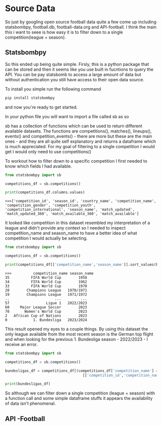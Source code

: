 # Source Data

So just by googling open source football data quite a few come up including statsbombpy, football.db, football-data.org and API-football. I think the main this i want to seee is how easy it is to filter down to a single competition(league + season).

## Statsbombpy
So this ended up being quite simple. Firsly, this is a python package that can be stored and then it seems like you use built in fucntions to query the API. You can be pay statsbomb to access a large amount of data but without authentication you still have access to their open data source. 

To install you simple run the following command
```python
pip install statsbombpy
```

and now you're ready to get started.

In your python file you will want to import a file called sb as so

sb has a collection of functions which can be used to return different available datasets.
The functions are competitions(), matches(), lineups(), events() and competition_events() - there are more but these are the main ones - and they are all quite self explanatory and returns a dataframe which is much appreciated. For my goal of filtering to a single competition I would get I would only need to use competitions()

To workout how to filter down to a specific competition I first needed to know which fields I had available.

```python
from statsbombpy import sb

competitions_df = sb.competitions()

print(competitions_df.columns.values)
```

```
>>>['competition_id', 'season_id', 'country_name', 'competition_name', 'competition_gender', 'competition_youth', 'competition_international', 'season_name', 'match_updated', 'match_updated_360', 'match_available_360', 'match_available']
```

It looked like competition in this dataset resembled my interpretation of a league and didn't provide any context so I needed to inspect competition_name and season_name to have a better idea of what competition I would actually be selecting.

```python
from statsbombpy import sb

competitions_df = sb.competitions()

print(competitions_df[['competition_name','season_name']].sort_values(by='season_name'))
```

```
>>>          competition_name season_name
35          FIFA World Cup        1958
34          FIFA World Cup        1962
33          FIFA World Cup        1970
20        Champions League   1970/1971
19        Champions League   1971/1972
..                     ...         ...
57                 Ligue 1   2022/2023
60     Major League Soccer        2023
70       Women's World Cup        2023
2   African Cup of Nations        2023
0            1. Bundesliga   2023/2024
```

This result opened my eyes to a couple things. By using this dataset the only league available from the most recent season is the German top flight and when looking for the previous 1. Bundesliga season - 2022/2023 - I receive an error.

```python
from statsbombpy import sb

competitions_df = sb.competitions()

bundesligas_df = competitions_df[(competitions_df['competition_name'] == "1. Bundesliga")]\
                                    [['competition_id','competition_name', 'season_name']]

print(bundesligas_df)
```

So although we can filter down a single competition (league + season) with a function call and some simple dataframe stuffs it appears the availability of data isn't phenomenal.

## API -Football

